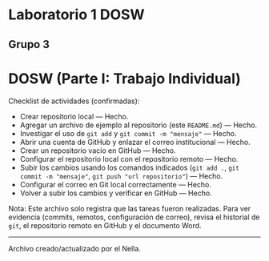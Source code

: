 # Laboratorio 1 DOSW

## Grupo 3

# DOSW (Parte I: Trabajo Individual)


Checklist de actividades (confirmadas):

- Crear repositorio local — Hecho.
- Agregar un archivo de ejemplo al repositorio (este `README.md`) — Hecho.
- Investigar el uso de `git add` y `git commit -m "mensaje"` — Hecho.
- Abrir una cuenta de GitHub y enlazar el correo institucional — Hecho.
- Crear un repositorio vacío en GitHub — Hecho.
- Configurar el repositorio local con el repositorio remoto — Hecho.
- Subir los cambios usando los comandos indicados (`git add .`, `git commit -m "mensaje"`, `git push "url repositorio"`) — Hecho.
- Configurar el correo en Git local correctamente — Hecho.
- Volver a subir los cambios y verificar en GitHub — Hecho.

Nota: Este archivo solo registra que las tareas fueron realizadas. Para ver evidencia (commits, remotos, configuración de correo), revisa el historial de `git`, el repositorio remoto en GitHub y el documento Word.

---

Archivo creado/actualizado por el Nella.

